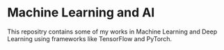 # Machine Learning and AI

This repositry contains some of my works in Machine Learning and Deep Learning using frameworks like TensorFlow and PyTorch. 

